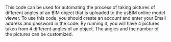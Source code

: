 This code can be used for automating the process of taking pictures of different angles of an BIM object that is uploaded to the usBIM online model viewer.
To use this code, you should create an account and enter your Email address and password in the code.
By running it, you will have 4 pictures taken from 4 different angles of an object. 
The angles and the number of the pictures can be customized.
